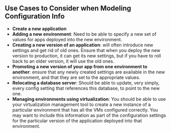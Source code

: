 ## Use Cases to Consider when Modeling Configuration Info ##
* **Create a new application**
* **Adding a new environment**: Need to be able to specify a new set of values for apps deployed into the new environment. 
* **Creating a new version of an application**: will often introduce new settings and get rid of old ones.  Ensure that when you deploy the new version to production, it can get its new settings, but if you have to roll back to an older version, it will use the old ones. 
* **Promoting a new version of your app from one environment to another**: ensure that any newly created settings are available in the new environment, and that they are set to the appropriate values. 
* **Relocating a database server**: Should be able to update, very simply, every config setting that references this database, to point to the new one. 
* **Managing environments using virtualization**: You should be able to use your virtualization management tool to create a new instance of a particular environment that has all the VMs configured correctly. You may want to include this information as part of the configuration settings for the particular version of the application deployed into that environment.